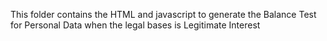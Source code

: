 This folder contains the HTML and javascript to generate the Balance Test for Personal Data when the legal bases is Legitimate Interest
